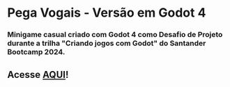 ﻿# Pega Vogais - Versão em Godot 4

### Minigame casual criado com Godot 4 como Desafio de Projeto durante a trilha "Criando jogos com Godot" do Santander Bootcamp 2024.

## Acesse [AQUI](https://lbarbatto.github.io/Santander2024-Godot/)!
